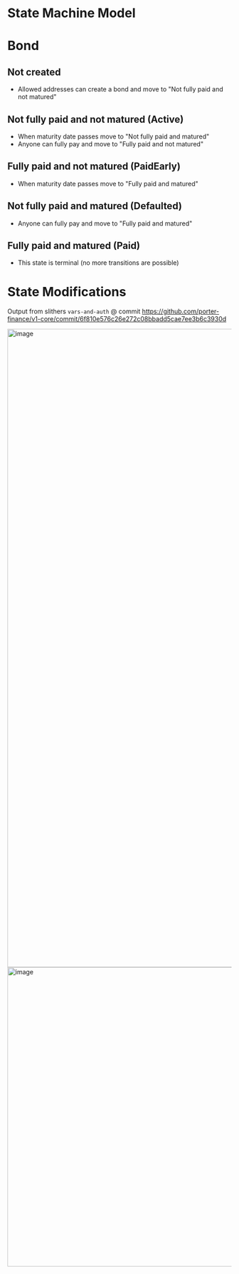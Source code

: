 # State Machine Model

# Bond

## Not created

- Allowed addresses can create a bond and move to "Not fully paid and not matured"

## Not fully paid and not matured (Active)

- When maturity date passes move to "Not fully paid and matured"
- Anyone can fully pay and move to "Fully paid and not matured"

## Fully paid and not matured (PaidEarly)

- When maturity date passes move to "Fully paid and matured"

## Not fully paid and matured (Defaulted)

- Anyone can fully pay and move to "Fully paid and matured"

## Fully paid and matured (Paid)

- This state is terminal (no more transitions are possible)

# State Modifications

Output from slithers `vars-and-auth` @ commit https://github.com/porter-finance/v1-core/commit/6f810e576c26e272c08bbadd5cae7ee3b6c3930d

<img width="1431" alt="image" src="https://user-images.githubusercontent.com/15036618/159794711-3c244724-ca4b-49a6-b515-c69a5c6ec0e6.png">

<img width="671" alt="image" src="https://user-images.githubusercontent.com/15036618/159794739-1fc7f812-93e1-42fc-8313-523a09b978cd.png">
